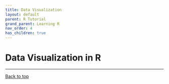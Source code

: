 ```yaml
---
title: Data Visualization
layout: default
parent: R Tutorial
grand_parent: Learning R
nav_order: 4
has_children: true
---
```


# Data Visualization in R

---

[Back to top](#top)
